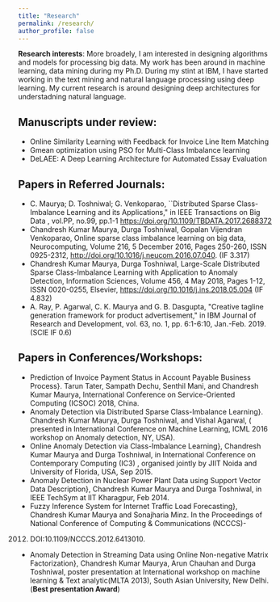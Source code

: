 ```yaml
---
title: "Research"
permalink: /research/
author_profile: false
---
```

**Research interests**: More broadely, I am interested in designing algorithms and models for processing big data. My work has been around in machine learning, data mining during my Ph.D. During my stint at IBM, I have started working in the text mining and natural language processing using deep learning. My current research is around designing deep architectures for understadning natural language.

## Manuscripts under review:
- Online Similarity Learning with Feedback for Invoice Line Item Matching
- Gmean optimization using PSO for Multi-Class Imbalance learning
- DeLAEE: A Deep Learning Architecture for Automated Essay Evaluation

## Papers in Referred Journals:
- C. Maurya; D. Toshniwal; G. Venkoparao, ``Distributed Sparse Class-Imbalance Learning and its Applications," in IEEE Transactions on Big Data , vol.PP, no.99, pp.1-1
https://doi.org/10.1109/TBDATA.2017.2688372
- Chandresh Kumar Maurya, Durga Toshniwal, Gopalan Vijendran Venkoparao, Online sparse class imbalance learning on big data, Neurocomputing, Volume 216, 5 December 2016, Pages 250-260, ISSN 0925-2312, http://doi.org/10.1016/j.neucom.2016.07.040. (IF 3.317)
- Chandresh Kumar Maurya, Durga Toshniwal, Large-Scale Distributed Sparse Class-Imbalance Learning with Application to Anomaly Detection,  Information Sciences, Volume 456, 4 May 2018, Pages 1-12, ISSN 0020-0255, Elsevier, https://doi.org/10.1016/j.ins.2018.05.004 (IF 4.832)
- A. Ray, P. Agarwal, C. K. Maurya and G. B. Dasgupta, "Creative tagline generation framework for product advertisement," in IBM Journal of Research and Development, vol. 63, no. 1, pp. 6:1-6:10, Jan.-Feb. 2019.(SCIE IF 0.6)

## Papers in Conferences/Workshops:
- Prediction of Invoice Payment Status in Account Payable Business Process}. Tarun Tater, Sampath Dechu, Senthil Mani, and Chandresh Kumar Maurya, International Conference on Service-Oriented Computing (ICSOC) 2018, China.
- Anomaly Detection via Distributed Sparse Class-Imbalance Learning}. Chandresh Kumar Maurya, Durga Toshniwal, and  Vishal Agarwal, ( presented in International Conference on Machine Learning, ICML 2016 workshop on Anomaly detection, NY, USA).
- Online Anomaly Detection via Class-Imbalance Learning}, Chandresh Kumar Maurya and Durga Toshniwal,  in  International Conference on Contemporary Computing (IC3) , organised jointly by JIIT Noida and University of Florida, USA, Sep 2015.
- Anomaly Detection in Nuclear Power Plant Data using Support Vector Data Description}, Chandresh Kumar Maurya and Durga Toshniwal, in  IEEE TechSym at IIT Kharagpur, Feb 2014.
- Fuzzy Inference System for Internet Traffic Load Forecasting}, Chandresh Kumar Maurya and Sonajharia Minz. In the Proceedings of National Conference of Computing & Communications (NCCCS)-
2012. DOI:10.1109/NCCCS.2012.6413010. 
- Anomaly Detection in Streaming Data using Online Non-negative Matrix Factorization}, Chandresh Kumar Maurya, Arun Chauhan and Durga Toshniwal, poster presentation at International workshop on machine learning \& Text analytic(MLTA 2013), South Asian University, New Delhi.  (**Best  presentation Award**)






